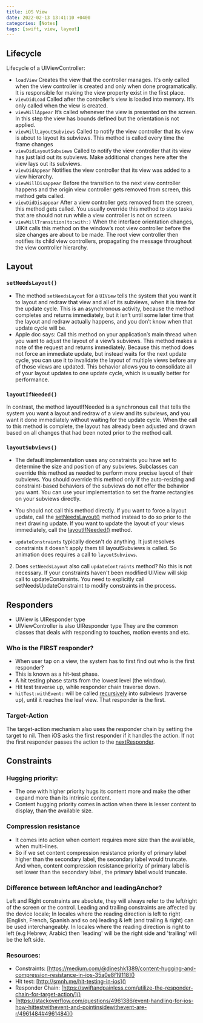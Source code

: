 ```yaml
---
title: iOS View
date: 2022-02-13 13:41:10 +0400
categories: [Notes]
tags: [swift, view, layout]
---
```


## Lifecycle
Lifecycle of a UIViewController:
- `loadView`
Creates the view that the controller manages. It’s only called when the view controller is created and only when done programatically. It is responsible for making the view property exist in the first place.
- `viewDidLoad`
Called after the controller’s view is loaded into memory. It’s only called when the view is created.
- `viewWillAppear`
It’s called whenever the view is presented on the screen. In this step the view has bounds defined but the orientation is not applied.
- `viewWillLayoutSubviews`
Called to notify the view controller that its view is about to layout its subviews. This method is called every time the frame changes
- `viewDidLayoutSubviews`
Called to notify the view controller that its view has just laid out its subviews. Make additional changes here after the view lays out its subviews.
- `viewDidAppear`
Notifies the view controller that its view was added to a view hierarchy.
- `viewWillDisappear`
Before the transition to the next view controller happens and the origin view controller gets removed from screen, this method gets called.
- `viewDidDisappear`
After a view controller gets removed from the screen, this method gets called. You usually override this method to stop tasks that are should not run while a view controller is not on screen.
- `viewWillTransition(to:with:)`
When the interface orientation changes, UIKit calls this method on the window’s root view controller before the size changes are about to be made. The root view controller then notifies its child view controllers, propagating the message throughout the view controller hierarchy.

## Layout

### `setNeedsLayout()`
- The method `setNeedsLayout` for a `UIView` tells the system that you want it to layout and redraw that view and all of its subviews, when it is time for the update cycle. This is an asynchronous activity, because the method completes and returns immediately, but it isn’t until some later time that the layout and redraw actually happens, and you don’t know when that update cycle will be.
- Apple doc says: Call this method on your application’s main thread when you want to adjust the layout of a view’s subviews. This method makes a note of the request and returns immediately. Because this method does not force an immediate update, but instead waits for the next update cycle, you can use it to invalidate the layout of multiple views before any of those views are updated. This behavior allows you to consolidate all of your layout updates to one update cycle, which is usually better for performance.

### `layoutIfNeeded()`
In contrast, the method layoutIfNeeded is a synchronous call that tells the system you want a layout and redraw of a view and its subviews, and you want it done immediately without waiting for the update cycle. When the call to this method is complete, the layout has already been adjusted and drawn based on all changes that had been noted prior to the method call.

### `layoutSubviews()`
- The default implementation uses any constraints you have set to determine the size and position of any subviews.
Subclasses can override this method as needed to perform more precise layout of their subviews. You should override this method only if the auto-resizing and constraint-based behaviors of the subviews do not offer the behavior you want. You can use your implementation to set the frame rectangles on your subviews directly.
- You should not call this method directly. If you want to force a layout update, call the [setNeedsLayout()](https://developer.apple.com/documentation/uikit/uiview/1622601-setneedslayout) method instead to do so prior to the next drawing update. If you want to update the layout of your views immediately, call the [layoutIfNeeded()](https://developer.apple.com/documentation/uikit/uiview/1622507-layoutifneeded) method.

- `updateConstraints` typically doesn't do anything. It just resolves constraints it doesn't apply them till layoutSubviews is called. So animation does requires a call to `layoutSubviews`.

2. Does `setNeedsLayout` also call `updateContraints` method?
No this is not necessary. If your constraints haven't been modified UIView will skip call to updateConstraints. You need to explicitly call setNeedsUpdateConstraint to modify constraints in the process.

## Responders
- UIView is UIResponder type
- UIViewController is also UIResponder type
They are the common classes that deals with responding to touches, motion events and etc.

### Who is the FIRST responder?
- When user tap on a view, the system has to first find out who is the first responder?
- This is known as a hit-test phase.
- A hit testing phase starts from the lowest level (the window).
- Hit test traverse up, while responder chain traverse down.
- `hitTest:withEvent:` will be called [recursively](https://stackoverflow.com/a/4961484/242682) into subviews (traverse up), until it reaches the leaf view. That responder is the first.

### Target-Action
The target-action mechanism also uses the responder chain by setting the target to nil. Then iOS asks the first responder if it handles the action. If not the first responder passes the action to the [nextResponder](https://developer.apple.com/library/ios/documentation/UIKit/Reference/UIResponder_Class/index.html#//apple_ref/occ/instm/UIResponder/nextResponder).

## Constraints

### Hugging priority: 
- The one with higher priority hugs its content more and make the other expand more than its intrinsic content. 
- Content hugging priority comes in action when there is lesser content to display, than the available size.

### Compression resistance
- It comes into action when content requires more size than the available, when multi-lines.
- So if we set content compression resistance priority of primary label higher than the secondary label, the secondary label would truncate. And when, content compression resistance priority of primary label is set lower than the secondary label, the primary label would truncate.

### Difference between leftAnchor and leadingAnchor?
Left and Right constraints are absolute, they will always refer to the left/right of the screen or the control. Leading and trailing constraints are affected by the device locale; In locales where the reading direction is left to right (English, French, Spanish and so on) leading & left (and trailing & right) can be used interchangeably. In locales where the reading direction is right to left (e.g Hebrew, Arabic) then 'leading' will be the right side and 'trailing' will be the left side. 

### Resources:
- Constraints: [https://medium.com/@dineshk1389/content-hugging-and-compression-resistance-in-ios-35a0e8f19118]()
- Hit test: [http://smnh.me/hit-testing-in-ios]() 
- Responder Chain: [https://swiftandpainless.com/utilize-the-responder-chain-for-target-action/]()
- [https://stackoverflow.com/questions/4961386/event-handling-for-ios-how-hittestwithevent-and-pointinsidewithevent-are-r/4961484#4961484]() 


